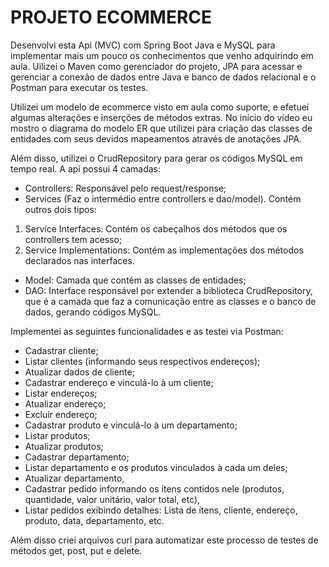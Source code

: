 # PROJETO ECOMMERCE

Desenvolvi esta Api (MVC) com Spring Boot Java e MySQL para implementar mais um pouco os conhecimentos que venho adquirindo em aula. Uilizei o Maven como gerenciador do projeto, JPA para acessar e gerenciar a conexão de dados entre Java e banco de dados relacional e o Postman para executar os testes.

Utilizei um modelo de ecommerce visto em aula como suporte, e efetuei algumas alterações e inserções de métodos extras. No início do vídeo eu mostro o diagrama do modelo ER que utilizei para criação das classes de entidades com seus devidos mapeamentos através de anotações JPA.

Além disso, utilizei o CrudRepository para gerar os códigos MySQL em tempo real. A api possui 4 camadas:
- Controllers: Responsável pelo request/response;
- Services (Faz o intermédio entre controllers e dao/model). Contém outros dois tipos:
1) Service Interfaces: Contém os cabeçalhos dos métodos que os controllers tem acesso;
2) Service Implementations: Contém as implementações dos métodos declarados nas interfaces.
- Model: Camada que contém as classes de entidades;
- DAO: Interface responsável por extender a biblioteca CrudRepository, que é a camada que faz a comunicação entre as classes e o banco de dados, gerando códigos MySQL.

Implementei as seguintes funcionalidades e as testei via Postman:
- Cadastrar cliente;
- Listar clientes (informando seus respectivos endereços);
- Atualizar dados de cliente;
- Cadastrar endereço e vinculá-lo à um cliente;
- Listar endereços;
- Atualizar endereço;
- Excluir endereço;
- Cadastrar produto e vinculá-lo à um departamento;
- Listar produtos;
- Atualizar produtos;
- Cadastrar departamento;
- Listar departamento e os produtos vinculados à cada um deles;
- Atualizar departamento,
- Cadastrar pedido informando os ítens contidos nele (produtos, quantidade, valor unitário, valor total, etc),
- Listar pedidos exibindo detalhes: Lista de ítens, cliente, endereço, produto, data, departamento, etc.

Além disso criei arquivos curl para automatizar este processo de testes de métodos get, post, put e delete.